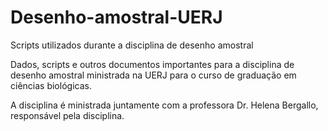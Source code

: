 # Desenho-amostral-UERJ
Scripts utilizados durante a disciplina de desenho amostral


Dados, scripts e outros documentos importantes para a disciplina de desenho amostral ministrada na UERJ para o curso de graduação em ciências biológicas.

A disciplina é ministrada juntamente com a professora Dr. Helena Bergallo, responsável pela disciplina.

